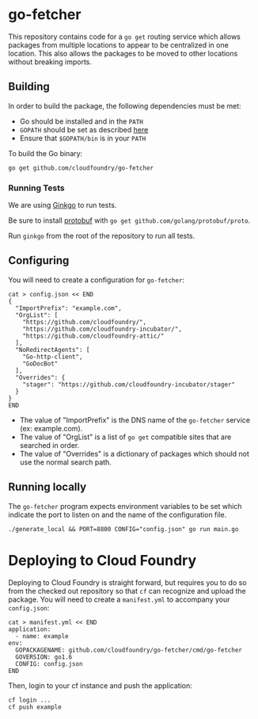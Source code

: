 # go-fetcher

This repository contains code for a `go get` routing service which allows
packages from multiple locations to appear to be centralized in one location.
This also allows the packages to be moved to other locations without breaking
imports.

## Building

In order to build the package, the following dependencies must be met:

* Go should be installed and in the `PATH`
* `GOPATH` should be set as described [here](http://golang.org/doc/code.html)
* Ensure that `$GOPATH/bin` is in your `PATH`
  
To build the Go binary:

```
go get github.com/cloudfoundry/go-fetcher
```

### Running Tests

We are using [Ginkgo](https://github.com/onsi/ginkgo) to run tests. 

Be sure to install [protobuf](github.com/golang/protobuf/proto) with `go get github.com/golang/protobuf/proto`.

Run `ginkgo` from the root of the repository to run all tests.

## Configuring

You will need to create a configuration for `go-fetcher`:

```
cat > config.json << END
{
  "ImportPrefix": "example.com",
  "OrgList": [
    "https://github.com/cloudfoundry/",
    "https://github.com/cloudfoundry-incubator/",
    "https://github.com/cloudfoundry-attic/"
  ],
  "NoRedirectAgents": [
    "Go-http-client",
    "GoDocBot"
  ],
  "Overrides": {
    "stager": "https://github.com/cloudfoundry-incubator/stager"
  }
}
END
```
* The value of "ImportPrefix" is the DNS name of the `go-fetcher` service (ex: example.com).
* The value of "OrgList" is a list of `go get` compatible sites that are searched in order.
* The value of "Overrides" is a dictionary of packages which should not use the normal search path.


## Running locally

The `go-fetcher` program expects environment variables to be set which indicate the port to listen on and the name of the configuration file.

```
./generate_local && PORT=8800 CONFIG="config.json" go run main.go
```

# Deploying to Cloud Foundry

Deploying to Cloud Foundry is straight forward, but requires you to do so from the checked out repository so that `cf` can recognize and upload the package. You will need to create a `manifest.yml` to accompany your `config.json`:

```
cat > manifest.yml << END
application:
  - name: example
env:
  GOPACKAGENAME: github.com/cloudfoundry/go-fetcher/cmd/go-fetcher
  GOVERSION: go1.6
  CONFIG: config.json
END
```

Then, login to your cf instance and push the application:

```
cf login ...
cf push example
```
